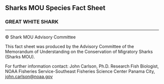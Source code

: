 ## Sharks MOU Species Fact Sheet
### GREAT WHITE SHARK

---

© Shark MOU Advisory Committee

This fact sheet was produced by the Advisory Committee of the Memorandum of Understanding on the Conservation of Migratory Sharks (Sharks MOU).

For further information contact:
John Carlson, Ph.D.
Research Fish Biologist,
NOAA Fisheries Service-Southeast Fisheries Science Center Panama City,
john.carlson@noaa.gov